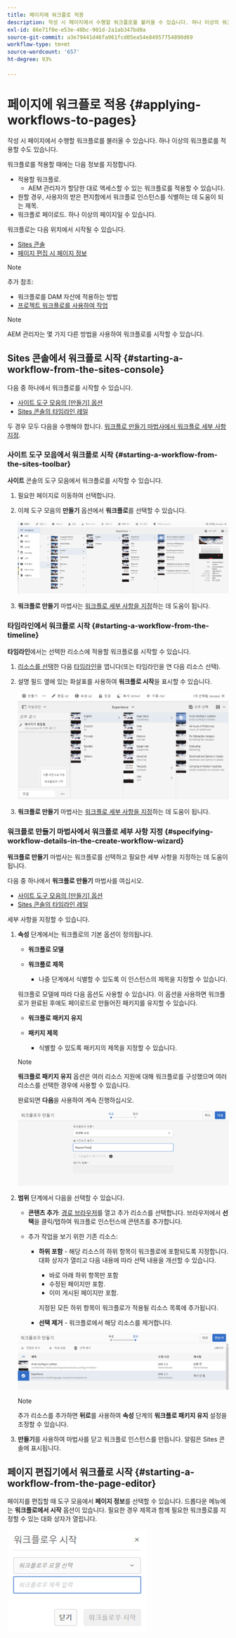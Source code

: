 ```yaml
---
title: 페이지에 워크플로 적용
description: 작성 시 페이지에서 수행할 워크플로를 불러올 수 있습니다. 하나 이상의 워크플로를 적용할 수도 있습니다.
exl-id: 86e71f0e-e53e-40bc-901d-2a1ab347bd0a
source-git-commit: a3e79441d46fa961fcd05ea54e84957754890d69
workflow-type: tm+mt
source-wordcount: '657'
ht-degree: 93%

---
```


# 페이지에 워크플로 적용 {#applying-workflows-to-pages}

작성 시 페이지에서 수행할 워크플로를 불러올 수 있습니다. 하나 이상의 워크플로를 적용할 수도 있습니다.

워크플로를 적용할 때에는 다음 정보를 지정합니다.

* 적용할 워크플로.
   * AEM 관리자가 할당한 대로 액세스할 수 있는 워크플로를 적용할 수 있습니다.
* 원할 경우, 사용자의 받은 편지함에서 워크플로 인스턴스를 식별하는 데 도움이 되는 제목.
* 워크플로 페이로드. 하나 이상의 페이지일 수 있습니다.

워크플로는 다음 위치에서 시작될 수 있습니다.

* [Sites 콘솔](#starting-a-workflow-from-the-sites-console)
* [페이지 편집 시 페이지 정보](#starting-a-workflow-from-the-page-editor)

>[!NOTE]
>
>추가 참조:
>
>* 워크플로를 DAM 자산에 적용하는 방법
>* [프로젝트 워크플로를 사용하여 작업](/help/sites-cloud/authoring/projects/workflows.md)

<!-- 
>* [How to apply workflows to DAM assets](/help/assets/assets-workflow.md).
>* [Working with Project Workflows](/help/sites-cloud/authoring/projects/workflows.md).
-->

>[!NOTE]
>
>AEM 관리자는 몇 가지 다른 방법을 사용하여 워크플로를 시작할 수 있습니다.

<!-- 
>AEM administrators can [start workflows using several other methods](/help/sites-administering/workflows-starting.md).
-->

## Sites 콘솔에서 워크플로 시작 {#starting-a-workflow-from-the-sites-console}

다음 중 하나에서 워크플로를 시작할 수 있습니다.

* [사이트 도구 모음의 [만들기] 옵션](#starting-a-workflow-from-the-sites-toolbar)
* [Sites 콘솔의 타임라인 레일](#starting-a-workflow-from-the-timeline)

두 경우 모두 다음을 수행해야 합니다. [워크플로 만들기 마법사에서 워크플로 세부 사항 지정](#specifying-workflow-details-in-the-create-workflow-wizard).

### 사이트 도구 모음에서 워크플로 시작 {#starting-a-workflow-from-the-sites-toolbar}

**사이트** 콘솔의 도구 모음에서 워크플로를 시작할 수 있습니다.

1. 필요한 페이지로 이동하여 선택합니다.

1. 이제 도구 모음의 **만들기** 옵션에서 **워크플로**&#x200B;를 선택할 수 있습니다.

   ![도구 모음에서 워크플로 만들기](/help/sites-cloud/authoring/assets/workflows-create-from-toolbar.png)

1. **워크플로 만들기** 마법사는 [워크플로 세부 사항을 지정](#specifying-workflow-details-in-the-create-workflow-wizard)하는 데 도움이 됩니다.

### 타임라인에서 워크플로 시작 {#starting-a-workflow-from-the-timeline}

**타임라인**&#x200B;에서는 선택한 리소스에 적용할 워크플로를 시작할 수 있습니다.

1. [리소스를 선택](/help/sites-cloud/authoring/getting-started/basic-handling.md#viewing-and-selecting-resources)한 다음 [타임라인](/help/sites-cloud/authoring/getting-started/basic-handling.md#timeline)을 엽니다(또는 타임라인을 연 다음 리소스 선택).
1. 설명 필드 옆에 있는 화살표를 사용하여 **워크플로 시작**&#x200B;을 표시할 수 있습니다.

   ![타임라인에서 워크플로 만들기](/help/sites-cloud/authoring/assets/workflows-create-from-timeline.png)

1. **워크플로 만들기** 마법사는 [워크플로 세부 사항을 지정](#specifying-workflow-details-in-the-create-workflow-wizard)하는 데 도움이 됩니다.

### 워크플로 만들기 마법사에서 워크플로 세부 사항 지정 {#specifying-workflow-details-in-the-create-workflow-wizard}

**워크플로 만들기** 마법사는 워크플로를 선택하고 필요한 세부 사항을 지정하는 데 도움이 됩니다.

다음 중 하나에서 **워크플로 만들기** 마법사를 여십시오.

* [사이트 도구 모음의 [만들기] 옵션](#starting-a-workflow-from-the-sites-toolbar)
* [Sites 콘솔의 타임라인 레일](#starting-a-workflow-from-the-timeline)

세부 사항을 지정할 수 있습니다.

1. **속성** 단계에서는 워크플로의 기본 옵션이 정의됩니다.

   * **워크플로 모델**
   * **워크플로 제목**

      * 나중 단계에서 식별할 수 있도록 이 인스턴스의 제목을 지정할 수 있습니다.

   워크플로 모델에 따라 다음 옵션도 사용할 수 있습니다. 이 옵션을 사용하면 워크플로가 완료된 후에도 페이로드로 만들어진 패키지를 유지할 수 있습니다.

   * **워크플로 패키지 유지**
   * **패키지 제목**

      * 식별할 수 있도록 패키지의 제목을 지정할 수 있습니다.

   >[!NOTE]
   >
   >**워크플로 패키지 유지** 옵션은 여러 리소스 지원에 대해 워크플로를 구성했으며 여러 리소스를 선택한 경우에 사용할 수 있습니다.

   <!--
   >The **Keep workflow package** option is available when the workflow has been configured for [Multi Resource Support](/help/sites-developing/workflows-models.md#configuring-a-workflow-for-multi-resource-support) and multiple resources have been selected.
   -->

   완료되면 **다음**&#x200B;을 사용하여 계속 진행하십시오.

   ![워크플로 속성 지정](/help/sites-cloud/authoring/assets/workflows-properties.png)

1. **범위** 단계에서 다음을 선택할 수 있습니다.

   * **콘텐츠 추가**: [경로 브라우저](/help/sites-cloud/authoring/fundamentals/environment-tools.md#path-browser)를 열고 추가 리소스를 선택합니다. 브라우저에서 **선택**&#x200B;을 클릭/탭하여 워크플로 인스턴스에 콘텐츠를 추가합니다.

   * 추가 작업을 보기 위한 기존 리소스:

      * **하위 포함** - 해당 리소스의 하위 항목이 워크플로에 포함되도록 지정합니다.
대화 상자가 열리고 다음 내용에 따라 선택 내용을 개선할 수 있습니다.

         * 바로 아래 하위 항목만 포함
         * 수정된 페이지만 포함.
         * 이미 게시된 페이지만 포함.

        지정된 모든 하위 항목이 워크플로가 적용될 리소스 목록에 추가됩니다.

      * **선택 제거** - 워크플로에서 해당 리소스를 제거합니다.

   ![워크플로 범위 정의](/help/sites-cloud/authoring/assets/workflows-scope.png)

   >[!NOTE]
   >
   >추가 리소스를 추가하면 **뒤로**&#x200B;를 사용하여 **속성** 단계의 **워크플로 패키지 유지** 설정을 조정할 수 있습니다.

1. **만들기**&#x200B;를 사용하여 마법사를 닫고 워크플로 인스턴스를 만듭니다. 알림은 Sites 콘솔에 표시됩니다.

## 페이지 편집기에서 워크플로 시작 {#starting-a-workflow-from-the-page-editor}

페이지를 편집할 때 도구 모음에서 **페이지 정보**&#x200B;를 선택할 수 있습니다. 드롭다운 메뉴에는 **워크플로에서 시작** 옵션이 있습니다. 필요한 경우 제목과 함께 필요한 워크플로를 지정할 수 있는 대화 상자가 열립니다.

![페이지 편집기에서 워크플로 시작](/help/sites-cloud/authoring/assets/workflows-create-page-editor.png)
